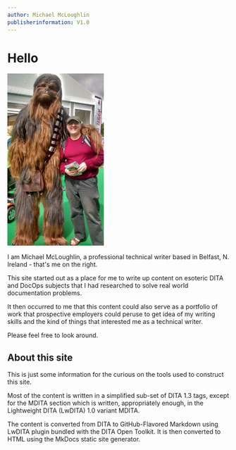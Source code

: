 ```yaml
---
author: Michael McLoughlin
publisherinformation: V1.0
---
```


# Hello

![Chewbacca and Michael McLoughlin](media/wookie1.jpg)

I am Michael McLoughlin, a professional technical writer based in Belfast, N. Ireland - that's me on the right.

This site started out as a place for me to write up content on esoteric DITA and DocOps subjects that I had researched to solve real world documentation problems.

It then occurred to me that this content could also serve as a portfolio of work that prospective employers could peruse to get idea of my writing skills and the kind of things that interested me as a technical writer.

Please feel free to look around.

## About this site

This is just some information for the curious on the tools used to construct this site.

Most of the content is written in a simplified sub-set of DITA 1.3 tags, except for the MDITA section which is written, appropriately enough, in the Lightweight DITA \(LwDITA\) 1.0 variant MDITA.

The content is converted from DITA to GitHub-Flavored Markdown using LwDITA plugin bundled with the DITA Open Toolkit. It is then converted to HTML using the MkDocs static site generator.

